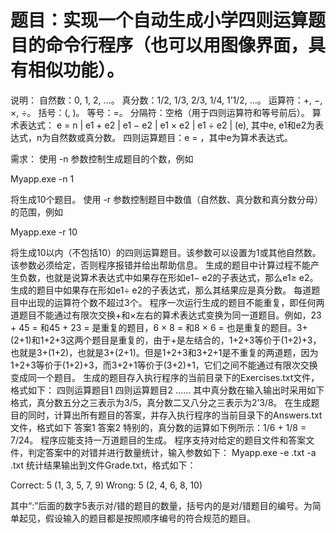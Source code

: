 # 题目：实现一个自动生成小学四则运算题目的命令行程序（也可以用图像界面，具有相似功能）。
说明：
自然数：0, 1, 2, …。 真分数：1/2, 1/3, 2/3, 1/4, 1’1/2, …。 运算符：+, −, ×, ÷。 括号：(, )。 等号：=。 分隔符：空格（用于四则运算符和等号前后）。 算术表达式： e = n | e1 + e2 | e1 − e2 | e1 × e2 | e1 ÷ e2 | (e), 其中e, e1和e2为表达式，n为自然数或真分数。 四则运算题目：e = ，其中e为算术表达式。

需求：
使用 -n 参数控制生成题目的个数，例如

Myapp.exe -n 1

将生成10个题目。 使用 -r 参数控制题目中数值（自然数、真分数和真分数分母）的范围，例如

Myapp.exe -r 10

将生成10以内（不包括10）的四则运算题目。该参数可以设置为1或其他自然数。该参数必须给定，否则程序报错并给出帮助信息。 生成的题目中计算过程不能产生负数，也就是说算术表达式中如果存在形如e1− e2的子表达式，那么e1≥ e2。 生成的题目中如果存在形如e1÷ e2的子表达式，那么其结果应是真分数。 每道题目中出现的运算符个数不超过3个。 程序一次运行生成的题目不能重复，即任何两道题目不能通过有限次交换+和×左右的算术表达式变换为同一道题目。例如，23 + 45 = 和45 + 23 = 是重复的题目，6 × 8 = 和8 × 6 = 也是重复的题目。3+(2+1)和1+2+3这两个题目是重复的，由于+是左结合的，1+2+3等价于(1+2)+3，也就是3+(1+2)，也就是3+(2+1)。但是1+2+3和3+2+1是不重复的两道题，因为1+2+3等价于(1+2)+3，而3+2+1等价于(3+2)+1，它们之间不能通过有限次交换变成同一个题目。 生成的题目存入执行程序的当前目录下的Exercises.txt文件，格式如下： 四则运算题目1 四则运算题目2 …… 其中真分数在输入输出时采用如下格式，真分数五分之三表示为3/5，真分数二又八分之三表示为2’3/8。 在生成题目的同时，计算出所有题目的答案，并存入执行程序的当前目录下的Answers.txt文件，格式如下 答案1 答案2 特别的，真分数的运算如下例所示：1/6 + 1/8 = 7/24。 程序应能支持一万道题目的生成。 程序支持对给定的题目文件和答案文件，判定答案中的对错并进行数量统计，输入参数如下： Myapp.exe -e .txt -a .txt 统计结果输出到文件Grade.txt，格式如下：

Correct: 5 (1, 3, 5, 7, 9) Wrong: 5 (2, 4, 6, 8, 10)

其中“:”后面的数字5表示对/错的题目的数量，括号内的是对/错题目的编号。为简单起见，假设输入的题目都是按照顺序编号的符合规范的题目。

